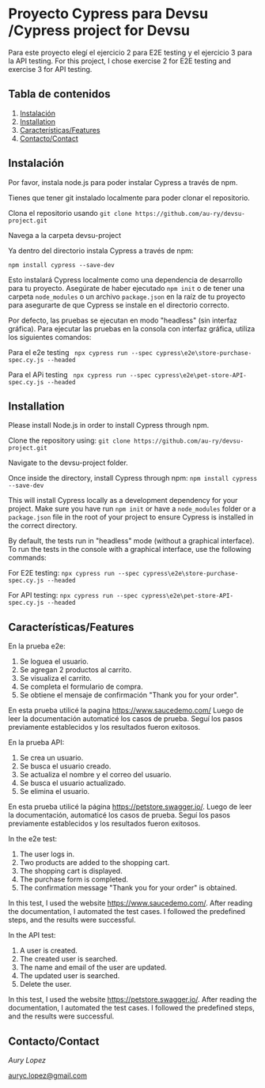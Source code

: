 # Proyecto Cypress para Devsu /Cypress project for Devsu


Para este proyecto elegí el ejercicio 2 para E2E testing y el ejercicio 3 para la API testing.
For this project, I chose exercise 2 for E2E testing and exercise 3 for API testing.

## Tabla de contenidos
1. [Instalación](#instalación)
2. [Installation](#installation)
3. [Características/Features](#características/features)
4. [Contacto/Contact](#contacto/contact)


## Instalación  
Por favor, instala node.js para poder instalar Cypress a través de npm.

Tienes que tener git instalado localmente para poder clonar el repositorio.

Clona el repositorio usando 
``` git clone https://github.com/au-ry/devsu-project.git ```

Navega a la carpeta devsu-project

Ya dentro del directorio instala Cypress a través de npm:

```npm install cypress --save-dev```

Esto instalará Cypress localmente como una dependencia de desarrollo para tu proyecto.
Asegúrate de haber ejecutado ```npm init``` o de tener una carpeta ```node_modules``` o un archivo ```package.json``` en la raíz de tu proyecto para asegurarte de que Cypress se instale en el directorio correcto.

Por defecto, las pruebas se ejecutan en modo "headless" (sin interfaz gráfica). Para ejecutar las pruebas en la consola con interfaz gráfica, utiliza los siguientes comandos:

Para el e2e testing ``` npx cypress run --spec cypress\e2e\store-purchase-spec.cy.js --headed```

Para el APi testing ``` npx cypress run --spec cypress\e2e\pet-store-API-spec.cy.js --headed```

## Installation 

Please install Node.js in order to install Cypress through npm.

Clone the repository using:
```git clone https://github.com/au-ry/devsu-project.git```

Navigate to the devsu-project folder.

Once inside the directory, install Cypress through npm:
```npm install cypress --save-dev```

This will install Cypress locally as a development dependency for your project. Make sure you have run ```npm init``` or have a ```node_modules``` folder or a ```package.json``` file in the root of your project to ensure Cypress is installed in the correct directory.

By default, the tests run in "headless" mode (without a graphical interface). To run the tests in the console with a graphical interface, use the following commands:

For E2E testing:
```npx cypress run --spec cypress\e2e\store-purchase-spec.cy.js --headed```

For API testing:
```npx cypress run --spec cypress\e2e\pet-store-API-spec.cy.js --headed```

## Características/Features
En la prueba e2e:
1. Se loguea el usuario.
2. Se agregan 2 productos al carrito. 
3. Se visualiza el carrito. 
4. Se completa el formulario de compra.
5. Se obtiene el mensaje de confirmación "Thank you for your order".

En esta prueba utilicé la pagina https://www.saucedemo.com/
Luego de leer la documentación automaticé los casos de prueba. 
Seguí  los pasos previamente establecidos y los resultados fueron exitosos.


En la prueba API:
1. Se crea un usuario.
2. Se busca el usuario creado.
3. Se actualiza el nombre y el correo del usuario.
4. Se busca el usuario actualizado.
5. Se elimina el usuario.
   
En esta prueba utilicé la página https://petstore.swagger.io/.
Luego de leer la documentación, automaticé los casos de prueba. 
Seguí los pasos previamente establecidos y los resultados fueron exitosos.

In the e2e test:

1. The user logs in.
2. Two products are added to the shopping cart.
3. The shopping cart is displayed.
4. The purchase form is completed.
5. The confirmation message "Thank you for your order" is obtained.

In this test, I used the website https://www.saucedemo.com/. After reading the documentation, I automated the test cases. I followed the predefined steps, and the results were successful.

In the API test:

1. A user is created.
2. The created user is searched.
3. The name and email of the user are updated.
4. The updated user is searched.
5. Delete the user.
   
In this test, I used the website https://petstore.swagger.io/. After reading the documentation, I automated the test cases. I followed the predefined steps, and the results were successful.

## Contacto/Contact
*Aury Lopez*

auryc.lopez@gmail.com
